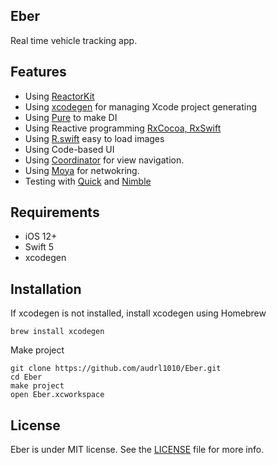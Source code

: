 ## Eber
Real time vehicle tracking app.

## Features
* Using [ReactorKit](https://github.com/devxoul/ReactorKit)
* Using [xcodegen](https://github.com/yonaskolb/XcodeGen) for managing Xcode project generating
* Using [Pure](https://github.com/devxoul/Pure) to make DI
* Using Reactive programming [RxCocoa, RxSwift](https://github.com/ReactiveX/RxSwift)
* Using [R.swift](https://github.com/mac-cain13/R.swift) easy to load images
* Using Code-based UI
* Using [Coordinator](https://www.raywenderlich.com/158-coordinator-tutorial-for-ios-getting-started) for view navigation.
* Using [Moya](https://github.com/Moya/Moya) for netwokring.
* Testing with [Quick](https://github.com/Quick/Quick) and [Nimble](https://github.com/Quick/Nimble)


## Requirements
* iOS 12+
* Swift 5
* xcodegen

## Installation
If xcodegen is not installed, install xcodegen using Homebrew
```
brew install xcodegen
```

Make project
```
git clone https://github.com/audrl1010/Eber.git
cd Eber
make project
open Eber.xcworkspace
```

## License
Eber is under MIT license. See the [LICENSE](LICENSE) file for more info.
